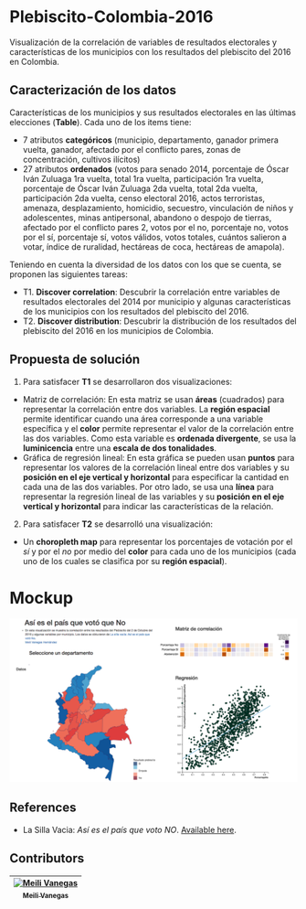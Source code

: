# Plebiscito-Colombia-2016
Visualización de la correlación de variables de resultados electorales y características de los municipios con los resultados del plebiscito del 2016 en Colombia.

## Caracterización de los datos

Características de los municipios y sus resultados electorales en las últimas elecciones (**Table**). Cada uno de los items tiene:
- 7 atributos **categóricos** (municipio, departamento, ganador primera vuelta, ganador, afectado por el conflicto pares, zonas de concentración, cultivos ilícitos)
- 27 atributos **ordenados** (votos para senado 2014, porcentaje de Óscar Iván Zuluaga 1ra vuelta, total 1ra vuelta, participación 1ra vuelta, porcentaje de Óscar Iván Zuluaga 2da vuelta, total 2da vuelta, participación 2da vuelta, censo electoral 2016, actos terroristas, amenaza, desplazamiento, homicidio, secuestro, vinculación de niños y adolescentes, minas antipersonal, abandono o despojo de tierras, afectado por el conflicto pares 2, votos por el no, porcentaje no, votos por el sí, porcentaje sí, votos válidos, votos totales, cuántos salieron a votar, índice de ruralidad, hectáreas de coca, hectáreas de amapola).
 
Teniendo en cuenta la diversidad de los datos con los que se cuenta, se proponen las siguientes tareas:
 
- T1. **Discover correlation**: Descubrir la correlación entre variables de resultados electorales del 2014 por municipio y algunas características de los municipios con los resultados del plebiscito del 2016. 
- T2. **Discover distribution**: Descubrir la distribución de los resultados del plebiscito del 2016 en los municipios de Colombia.

## Propuesta de solución

1. Para satisfacer **T1** se desarrollaron dos visualizaciones: 
  - Matriz de correlación: En esta matriz se usan **áreas** (cuadrados) para representar la correlación entre dos variables.  La **región espacial** permite identificar cuando una área corresponde a una variable específica y el **color** permite representar el valor de la correlación entre las dos variables. Como esta variable es **ordenada divergente**, se usa la **luminicencia** entre una **escala de dos tonalidades**.
  - Gráfica de regresión lineal: En esta gráfica se pueden usan **puntos** para representar los valores de la correlación lineal entre dos variables y su **posición en el eje vertical y horizontal** para especificar la cantidad en cada una de las dos variables. Por otro lado, se usa una **línea** para representar la regresión lineal de las variables y su **posición en el eje vertical y horizontal** para indicar las características de la relación.

2. Para satisfacer **T2** se desarrolló una visualización:
  - Un **choropleth map** para representar los porcentajes de votación por el *sí* y por el *no* por medio del **color** para cada uno de los municipios (cada uno de los cuales se clasifica por su **región espacial**).  

# Mockup
![Mockup](docs/mockup.png)

## References
- La Silla Vacia: *Así es el país que voto NO*. [Available here](http://lasillavacia.com/hagame-el-cruce/asi-es-el-pais-que-voto-no-58201).

## Contributors
<!-- Contributors table START -->
| [![Meili Vanegas](https://avatars.githubusercontent.com/mvanegas10?s=100)<br /><sub>Meili Vanegas</sub>](https://github.com/mvanegas10)<br /> |
| :---: |

<!-- Contributors table END -->
